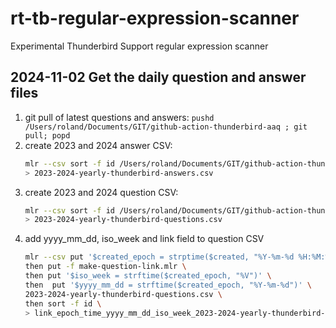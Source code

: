 # rt-tb-regular-expression-scanner
Experimental Thunderbird Support regular expression scanner
## 2024-11-02 Get the daily question and answer files
1. git pull of latest questions and answers: `pushd /Users/roland/Documents/GIT/github-action-thunderbird-aaq ; git pull; popd`
2. create 2023 and 2024 answer CSV:
   ```bash
   mlr --csv sort -f id /Users/roland/Documents/GIT/github-action-thunderbird-aaq/202*/*thunderbird-answers-for-questions-desktop.csv \
   > 2023-2024-yearly-thunderbird-answers.csv
   ```
1. create 2023 and 2024 question CSV:
   ```bash
   mlr --csv sort -f id /Users/roland/Documents/GIT/github-action-thunderbird-aaq/202*/*thunderbird-creator-answers-desktop-all-locales.csv \
   > 2023-2024-yearly-thunderbird-questions.csv
   ```
1. add yyyy_mm_dd, iso_week and link field to question CSV
   ```bash
   mlr --csv put '$created_epoch = strptime($created, "%Y-%m-%d %H:%M:%S %z")' \
   then put -f make-question-link.mlr \
   then put '$iso_week = strftime($created_epoch, "%V")' \
   then  put '$yyyy_mm_dd = strftime($created_epoch, "%Y-%m-%d")' \
   2023-2024-yearly-thunderbird-questions.csv \
   then sort -f id \
   > link_epoch_time_yyyy_mm_dd_iso_week_2023-2024-yearly-thunderbird-questions.csv
   ```
